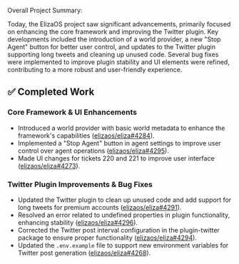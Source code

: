 Overall Project Summary:

Today, the ElizaOS project saw significant advancements, primarily focused on enhancing the core framework and improving the Twitter plugin. Key developments included the introduction of a world provider, a new "Stop Agent" button for better user control, and updates to the Twitter plugin supporting long tweets and cleaning up unused code. Several bug fixes were implemented to improve plugin stability and UI elements were refined, contributing to a more robust and user-friendly experience.

## ✅ Completed Work

### Core Framework & UI Enhancements
- Introduced a world provider with basic world metadata to enhance the framework's capabilities ([elizaos/eliza#4284](https://github.com/elizaos/eliza/pull/4284)).
- Implemented a "Stop Agent" button in agent settings to improve user control over agent operations ([elizaos/eliza#4295](https://github.com/elizaos/eliza/pull/4295)).
- Made UI changes for tickets 220 and 221 to improve user interface ([elizaos/eliza#4273](https://github.com/elizaos/eliza/pull/4273)).

### Twitter Plugin Improvements & Bug Fixes
- Updated the Twitter plugin to clean up unused code and add support for long tweets for premium accounts ([elizaos/eliza#4291](https://github.com/elizaos/eliza/pull/4291)).
- Resolved an error related to undefined properties in plugin functionality, enhancing stability ([elizaos/eliza#4296](https://github.com/elizaos/eliza/pull/4296)).
- Corrected the Twitter post interval configuration in the plugin-twitter package to ensure proper functionality ([elizaos/eliza#4294](https://github.com/elizaos/eliza/pull/4294)).
- Updated the `.env.example` file to support new environment variables for Twitter post generation ([elizaos/eliza#4268](https://github.com/elizaos/eliza/pull/4268)).